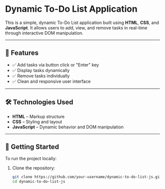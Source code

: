 # Dynamic To-Do List Application

This is a simple, dynamic To-Do List application built using **HTML**, **CSS**, and **JavaScript**. It allows users to add, view, and remove tasks in real-time through interactive DOM manipulation.

---

## 📌 Features

- ✅ Add tasks via button click or "Enter" key
- ✅ Display tasks dynamically
- ✅ Remove tasks individually
- ✅ Clean and responsive user interface

---

## 🛠️ Technologies Used

- **HTML** – Markup structure
- **CSS** – Styling and layout
- **JavaScript** – Dynamic behavior and DOM manipulation

---

## 🚀 Getting Started

To run the project locally:

1. Clone the repository:

   ```bash
   git clone https://github.com/your-username/dynamic-to-do-list-js.git
   cd dynamic-to-do-list-js

